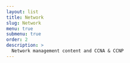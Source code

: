 ```yaml
---
layout: list
title: Network
slug: Network
menu: true
submenu: true
order: 2
description: >
  Network management content and CCNA & CCNP
---
```

